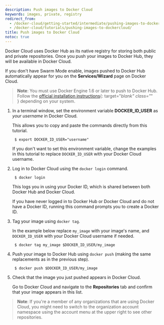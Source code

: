 ```yaml
---
description: Push images to Docker Cloud
keywords: images, private, registry
redirect_from:
  - /docker-cloud/getting-started/intermediate/pushing-images-to-dockercloud/
  - /docker-cloud/tutorials/pushing-images-to-dockercloud/
title: Push images to Docker Cloud
notoc: true
---
```

Docker Cloud uses Docker Hub as its native registry for storing both public and private repositories. Once you push your images to Docker Hub, they will be available in Docker Cloud.

If you don't have Swarm Mode enable, images pushed to Docker Hub automatically appear for you on the **Services/Wizard** page on Docker Cloud.

> **Note**: You must use Docker Engine 1.6 or later to push to Docker Hub. Follow the [official installation instructions](/engine/installation/){: target="*blank" class="*" } depending on your system.

1. In a terminal window, set the environment variable **DOCKER_ID_USER** as *your username* in Docker Cloud.
    
    This allows you to copy and paste the commands directly from this tutorial.
    
        $ export DOCKER_ID_USER="username"
        
    
    If you don't want to set this environment variable, change the examples in this tutorial to replace `DOCKER_ID_USER` with your Docker Cloud username.

2. Log in to Docker Cloud using the `docker login` command.
    
        $ docker login
        
    
    This logs you in using your Docker ID, which is shared between both Docker Hub and Docker Cloud.
    
    If you have never logged in to Docker Hub or Docker Cloud and do not have a Docker ID, running this command prompts you to create a Docker ID.

3. Tag your image using `docker tag`.
    
    In the example below replace `my_image` with your image's name, and `DOCKER_ID_USER` with your Docker Cloud username if needed.
    
        $ docker tag my_image $DOCKER_ID_USER/my_image
        

4. Push your image to Docker Hub using `docker push` (making the same replacements as in the previous step).
    
        $ docker push $DOCKER_ID_USER/my_image
        

5. Check that the image you just pushed appears in Docker Cloud.
    
    Go to Docker Cloud and navigate to the **Repositories** tab and confirm that your image appears in this list.

> **Note**: If you're a member of any organizations that are using Docker Cloud, you might need to switch to the organization account namespace using the account menu at the upper right to see other repositories.